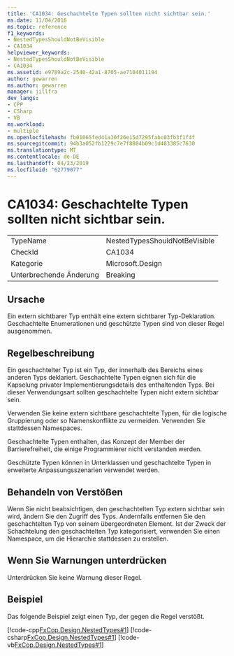 ```yaml
---
title: 'CA1034: Geschachtelte Typen sollten nicht sichtbar sein.'
ms.date: 11/04/2016
ms.topic: reference
f1_keywords:
- NestedTypesShouldNotBeVisible
- CA1034
helpviewer_keywords:
- NestedTypesShouldNotBeVisible
- CA1034
ms.assetid: e9789a2c-2540-42a1-8705-ae7104011194
author: gewarren
ms.author: gewarren
manager: jillfra
dev_langs:
- CPP
- CSharp
- VB
ms.workload:
- multiple
ms.openlocfilehash: fb01065fed41a30f26e15d7295fabc03fb3f1f4f
ms.sourcegitcommit: 94b3a052fb1229c7e7f8804b09c1d403385c7630
ms.translationtype: MT
ms.contentlocale: de-DE
ms.lasthandoff: 04/23/2019
ms.locfileid: "62779077"
---
```

# <a name="ca1034-nested-types-should-not-be-visible"></a>CA1034: Geschachtelte Typen sollten nicht sichtbar sein.

|||
|-|-|
|TypeName|NestedTypesShouldNotBeVisible|
|CheckId|CA1034|
|Kategorie|Microsoft.Design|
|Unterbrechende Änderung|Breaking|

## <a name="cause"></a>Ursache

Ein extern sichtbarer Typ enthält eine extern sichtbarer Typ-Deklaration. Geschachtelte Enumerationen und geschützte Typen sind von dieser Regel ausgenommen.

## <a name="rule-description"></a>Regelbeschreibung
 Ein geschachtelter Typ ist ein Typ, der innerhalb des Bereichs eines anderen Typs deklariert. Geschachtelte Typen eignen sich für die Kapselung privater Implementierungsdetails des enthaltenden Typs. Bei dieser Verwendungsart sollten geschachtelte Typen nicht extern sichtbar sein.

 Verwenden Sie keine extern sichtbare geschachtelte Typen, für die logische Gruppierung oder so Namenskonflikte zu vermeiden. Verwenden Sie stattdessen Namespaces.

 Geschachtelte Typen enthalten, das Konzept der Member der Barrierefreiheit, die einige Programmierer nicht verstanden werden.

 Geschützte Typen können in Unterklassen und geschachtelte Typen in erweiterte Anpassungsszenarien verwendet werden.

## <a name="how-to-fix-violations"></a>Behandeln von Verstößen
 Wenn Sie nicht beabsichtigen, den geschachtelten Typ extern sichtbar sein wird, ändern Sie den Zugriff des Typs. Andernfalls entfernen Sie den geschachtelten Typ von seinem übergeordneten Element. Ist der Zweck der Schachtelung den geschachtelten Typ kategorisiert, verwenden Sie einen Namespace, um die Hierarchie stattdessen zu erstellen.

## <a name="when-to-suppress-warnings"></a>Wenn Sie Warnungen unterdrücken
 Unterdrücken Sie keine Warnung dieser Regel.

## <a name="example"></a>Beispiel
 Das folgende Beispiel zeigt einen Typ, der gegen die Regel verstößt.

 [!code-cpp[FxCop.Design.NestedTypes#1](../code-quality/codesnippet/CPP/ca1034-nested-types-should-not-be-visible_1.cpp)]
 [!code-csharp[FxCop.Design.NestedTypes#1](../code-quality/codesnippet/CSharp/ca1034-nested-types-should-not-be-visible_1.cs)]
 [!code-vb[FxCop.Design.NestedTypes#1](../code-quality/codesnippet/VisualBasic/ca1034-nested-types-should-not-be-visible_1.vb)]